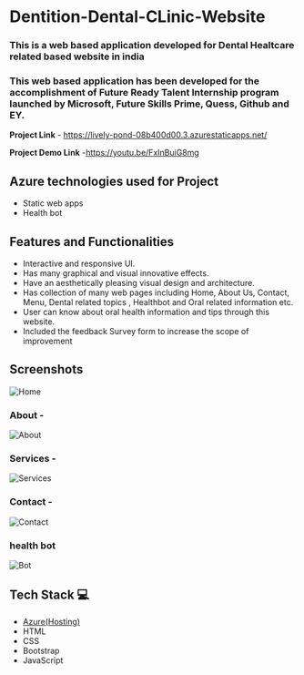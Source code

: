 #  Dentition-Dental-CLinic-Website 

### This is a web based application developed for Dental Healtcare related based website in india

### This web based application has been developed for the accomplishment of Future Ready Talent Internship program launched by Microsoft, Future Skills Prime, Quess, Github and EY.


**Project Link** - https://lively-pond-08b400d00.3.azurestaticapps.net/  

**Project Demo Link** -https://youtu.be/FxInBuiG8mg


## Azure technologies used for Project

- Static web apps
- Health bot

## Features and Functionalities 

- Interactive and responsive UI.
- Has many graphical and visual innovative effects.
- Have an aesthetically pleasing visual design and architecture.
- Has collection of many web pages including Home, About Us, Contact, Menu, Dental related topics , Healthbot and Oral related information etc.
- User can know about oral health information and tips through this website.
- Included the feedback Survey form to increase the scope of improvement 

## Screenshots



![Home](https://github.com/Neethipudi/Project2/assets/127836726/1e542c51-6ae0-4957-b5da-0a8ebddd074b)
  



### About  -

![About](https://github.com/Neethipudi/Project2/assets/127836726/f42e9f61-1b07-4f19-9384-62eadb3bdaaf)



### Services -

![Services](https://github.com/Neethipudi/Project2/assets/127836726/2d6de0c8-a483-4a13-9be9-7af2860aa34e)



### Contact -

![Contact](https://github.com/Neethipudi/Project2/assets/127836726/8358fddc-f00b-4dd8-ab38-f4846059b60e)




### health bot

![Bot](https://github.com/Neethipudi/Project2/assets/127836726/174a90a2-0343-4a73-843f-2695547f3803)


## Tech Stack 💻

- [Azure(Hosting)](https://azure.microsoft.com/en-in/features/azure-portal/)
- HTML
- CSS
- Bootstrap
- JavaScript
